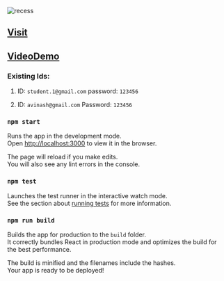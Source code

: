 ![recess](https://socialify.git.ci/avinashkranjan/recess/image?description=1&forks=1&issues=1&language=1&owner=1&pattern=Plus&pulls=1&stargazers=1&theme=Light)

## [Visit](https://recess-it.web.app/) 
## [VideoDemo](https://vimeo.com/455212027)

### Existing Ids:
1. ID: `student.1@gmail.com`
   password: `123456`
   
2. ID: `avinash@gmail.com`
   Password: `123456`

### `npm start`

Runs the app in the development mode.<br />
Open [http://localhost:3000](http://localhost:3000) to view it in the browser.

The page will reload if you make edits.<br />
You will also see any lint errors in the console.

### `npm test`

Launches the test runner in the interactive watch mode.<br />
See the section about [running tests](https://facebook.github.io/create-react-app/docs/running-tests) for more information.

### `npm run build`

Builds the app for production to the `build` folder.<br />
It correctly bundles React in production mode and optimizes the build for the best performance.

The build is minified and the filenames include the hashes.<br />
Your app is ready to be deployed!
